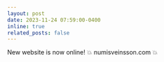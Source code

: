 ```yaml
---
layout: post
date: 2023-11-24 07:59:00-0400
inline: true
related_posts: false
---
```


New website is now online! :boom: numisveinsson.com :boom:
